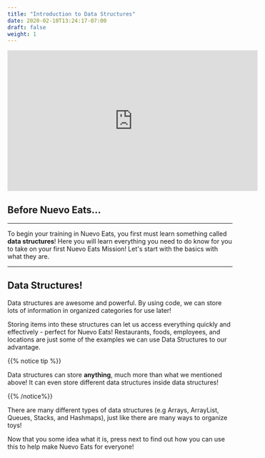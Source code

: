 ```yaml
---
title: "Introduction to Data Structures"
date: 2020-02-10T13:24:17-07:00
draft: false
weight: 1
---
```


<p style="text-align: center;"><iframe width="560" height="315" src="https://www.youtube.com/embed/rqehPi2dtXw" frameborder="0" allow="accelerometer; autoplay; clipboard-write; encrypted-media; gyroscope; picture-in-picture" allowfullscreen></iframe></p>

<!--<link rel="stylesheet" href="../../style.css">-->

## Before Nuevo Eats...

<hr> 

To begin your training in Nuevo Eats, you first must learn something called **data structures**! Here you will learn everything you need to do know for you to take on your first Nuevo Eats Mission! Let's start with the basics with what they are.

<hr>

## Data Structures!

Data structures are awesome and powerful. By using code, we can store lots of information in organized categories for use later! 

Storing items into these structures can let us access everything quickly and effectively - perfect for Nuevo Eats! Restaurants, foods, employees, and locations are just some of the examples we can use Data Structures to our advantage.

{{% notice tip %}}

Data structures can store **anything**, much more than what we mentioned above!
It can even store different data structures inside data structures!

{{% /notice%}}

There are many different types of data structures (e.g Arrays, ArrayList, Queues, Stacks, and Hashmaps), just like there are many ways to organize toys!

Now that you some idea what it is, press next to find out how you can use this to help make Nuevo Eats for everyone!